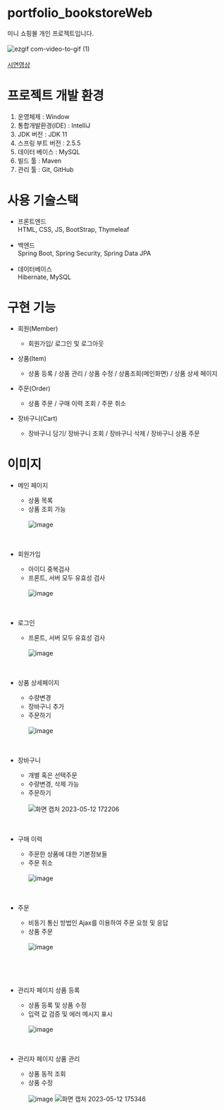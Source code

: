 # portfolio_bookstoreWeb
미니 쇼핑몰 개인 프로젝트입니다.</br></br>
![ezgif com-video-to-gif (1)](https://github.com/kimsib/bookstore/assets/87972038/4a2f9817-6f62-4d93-aa8a-2d64d578ee49) </br></br>
[시연영상](https://youtu.be/tKdjnVuh55o)
# 프로젝트 개발 환경
1. 운영체제 : Window
2. 통합개발환경(IDE) : IntelliJ
3. JDK 버전 : JDK 11
4. 스프링 부트 버전 : 2.5.5
5. 데이터 베이스 : MySQL
6. 빌드 툴 : Maven
7. 관리 툴 : Git, GitHub

# 사용 기술스택
- 프론트엔드</br>
HTML, CSS, JS, BootStrap, Thymeleaf</br></br>
- 백엔드</br>
Spring Boot, Spring Security, Spring Data JPA</br></br>
- 데이터베이스</br>
Hibernate, MySQL

# 구현 기능
+ 회원(Member)
  + 회원가입/ 로그인 및 로그아웃

+ 상품(Item)
  + 상품 등록 / 상품 관리 / 상품 수정 / 상품조회(메인화면) / 상품 상세 페이지

+ 주문(Order)
  + 상품 주문 / 구매 이력 조회 / 주문 취소

+ 장바구니(Cart)
  + 장바구니 담기/ 장바구니 조회 / 장바구니 삭제 / 장바구니 상품 주문
 
 # 이미지
+ 메인 페이지
  + 상품 목록
  + 상품 조회 가능</br></br>
![image](https://github.com/kimsib/bookstore/assets/87972038/b7dc4191-6550-400f-9284-54d751438c73)
</br></br></br>
 
+ 회원가입
  + 아이디 중복검사
  + 프론트, 서버 모두 유효성 검사</br></br>
![image](https://github.com/kimsib/bookstore/assets/87972038/468de1a2-90e8-464b-b194-32a6d9061a65)
</br></br></br>

+ 로그인
  + 프론트, 서버 모두 유효성 검사</br></br>
![image](https://github.com/kimsib/bookstore/assets/87972038/a2b90417-5fea-472a-a109-9e298882747d)
</br></br></br>

+ 상품 상세페이지
  + 수량변경 
  + 장바구니 추가
  + 주문하기</br></br>
![image](https://github.com/kimsib/bookstore/assets/87972038/acb09247-f74d-4f4b-a14a-928898fd2228)
</br></br></br>

+ 장바구니
  + 개별 혹은 선택주문
  + 수량변경, 삭제 가능
  + 주문하기</br></br>
![화면 캡처 2023-05-12 172206](https://github.com/kimsib/bookstore/assets/87972038/de2c6f7c-7fbf-4a20-8aff-482951b0a872)
</br></br></br>
    
+ 구매 이력
  + 주문한 상품에 대한 기본정보들
  + 주문 취소</br></br>
![image](https://github.com/kimsib/bookstore/assets/87972038/57f4e897-80ff-4a89-8aab-46a4a7dc3b1c)
</br></br></br>

+ 주문
  + 비동기 통신 방법인 Ajax를 이용하여 주문 요청 및 응답
  + 상품 주문</br></br>
![image](https://github.com/kimsib/bookstore/assets/87972038/c30e563e-b29b-4ed9-9e7f-96b834132d03)

</br></br></br>

+ 관리자 페이지 상품 등록
  + 상품 등록 및 상품 수정
  + 입력 값 검증 및 에러 메시지 표시</br></br>
![image](https://github.com/kimsib/bookstore/assets/87972038/6ec1a752-8839-482e-89b8-d55d63d07d38)
</br></br></br>

+ 관리자 페이지 상품 관리
  + 상품 동적 조회
  + 상품 수정</br></br>
![image](https://github.com/kimsib/bookstore/assets/87972038/185203c5-4bbb-4e29-8446-a1dd925205fd)
![화면 캡처 2023-05-12 175346](https://github.com/kimsib/bookstore/assets/87972038/83cef160-bf8b-471f-9398-99f2d4965049)




